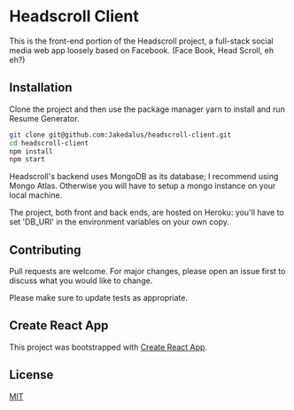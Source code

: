 # Headscroll Client

This is the front-end portion of the Headscroll project, a full-stack social media web app loosely based on Facebook. (Face Book, Head Scroll, eh eh?)


## Installation

Clone the project and then use the package manager yarn to install and run Resume Generator.

```bash
git clone git@github.com:Jakedalus/headscroll-client.git
cd headscroll-client
npm install
npm start
```

Headscroll's backend uses MongoDB as its database; I recommend using Mongo Atlas. Otherwise you will have to setup a mongo instance on your local machine. 

The project, both front and back ends, are hosted on Heroku: you'll have to set 'DB_URI' in the environment variables on your own copy.

## Contributing
Pull requests are welcome. For major changes, please open an issue first to discuss what you would like to change.

Please make sure to update tests as appropriate.

## Create React App

This project was bootstrapped with [Create React App](https://github.com/facebook/create-react-app).

## License
[MIT](https://choosealicense.com/licenses/mit/)


